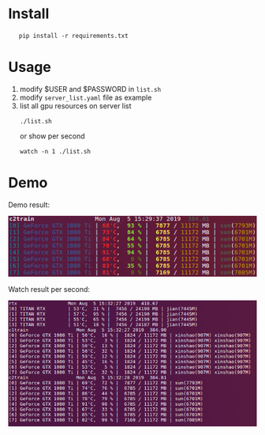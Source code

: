 # Install
 ~~~
    pip install -r requirements.txt
 ~~~
# Usage
1. modify $USER and $PASSWORD in `list.sh`
2. modify `server_list.yaml` file as example
3. list all gpu resources on server list
    ~~~
    ./list.sh
    ~~~
    or show per second 
    ~~~
    watch -n 1 ./list.sh
    ~~~
    
# Demo

Demo result:

![](demo/demo.png)

Watch result per second:

![](demo/demo2.png)